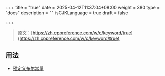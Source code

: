 +++
title = "true"
date = 2025-04-12T11:37:04+08:00
weight = 380
type = "docs"
description = ""
isCJKLanguage = true
draft = false

+++

> 原文：[https://zh.cppreference.com/w/c/keyword/true](https://zh.cppreference.com/w/c/keyword/true)

## 用法

- [预定义布尔常量](https://zh.cppreference.com/w/c/language/bool_constant)